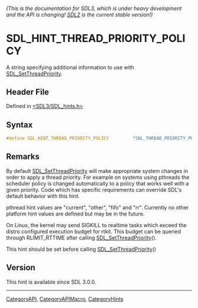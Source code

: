 ###### (This is the documentation for SDL3, which is under heavy development and the API is changing! [SDL2](https://wiki.libsdl.org/SDL2/) is the current stable version!)
# SDL_HINT_THREAD_PRIORITY_POLICY

A string specifying additional information to use with [SDL_SetThreadPriority](SDL_SetThreadPriority).

## Header File

Defined in [<SDL3/SDL_hints.h>](https://github.com/libsdl-org/SDL/blob/main/include/SDL3/SDL_hints.h)

## Syntax

```c
#define SDL_HINT_THREAD_PRIORITY_POLICY         "SDL_THREAD_PRIORITY_POLICY"
```

## Remarks

By default [SDL_SetThreadPriority](SDL_SetThreadPriority) will make
appropriate system changes in order to apply a thread priority. For example
on systems using pthreads the scheduler policy is changed automatically to
a policy that works well with a given priority. Code which has specific
requirements can override SDL's default behavior with this hint.

pthread hint values are "current", "other", "fifo" and "rr". Currently no
other platform hint values are defined but may be in the future.

On Linux, the kernel may send SIGKILL to realtime tasks which exceed the
distro configured execution budget for rtkit. This budget can be queried
through RLIMIT_RTTIME after calling
[SDL_SetThreadPriority](SDL_SetThreadPriority)().

This hint should be set before calling
[SDL_SetThreadPriority](SDL_SetThreadPriority)()

## Version

This hint is available since SDL 3.0.0.

----
[CategoryAPI](CategoryAPI), [CategoryAPIMacro](CategoryAPIMacro), [CategoryHints](CategoryHints)


